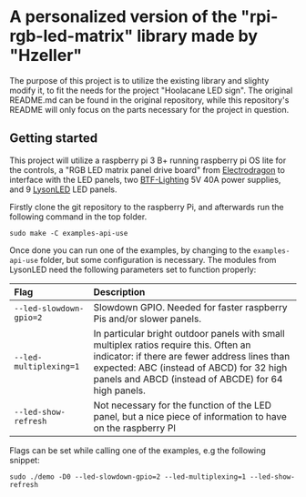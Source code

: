 A personalized version of the "rpi-rgb-led-matrix" library made by "Hzeller"
============================================================================

The purpose of this project is to utilize the existing library and slighty modify it,
to fit the needs for the project "Hoolacane LED sign". The original README.md can be
found in the original repository, while this repository's README will only focus on the
parts necessary for the project in question.

Getting started
---------------
This project will utilize a raspberry pi 3 B+ running raspberry pi OS lite for the controls,
a "RGB LED matrix panel drive board" from [Electrodragon](https://www.electrodragon.com/product/rgb-matrix-panel-drive-board-raspberry-pi/)
to interface with the LED panels, two [BTF-Lighting](https://www.amazon.de/-/en/dp/B085C2N571?ref=ppx_yo2ov_dt_b_product_details&th=1)
5V 40A power supplies, and 9 [LysonLED](https://www.aliexpress.com/item/32382200566.html) LED panels.

Firstly clone the git repository to the raspberry Pi, and afterwards run the following command in
the top folder.
```
sudo make -C examples-api-use
```
Once done you can run one of the examples, by changing to the `examples-api-use` folder, but some 
configuration is necessary. The modules from LysonLED need the following parameters set to function 
properly:

|Flag                    | Description |
|:-----------------------| :-------------------------|
|<span style="white-space: nowrap">`--led-slowdown-gpio=2`</span> | Slowdown GPIO. Needed for faster raspberry Pis and/or slower panels.|
|`--led-multiplexing=1`  | In particular bright outdoor panels with small multiplex ratios require this. Often an indicator: if there are fewer address lines than expected: ABC (instead of ABCD) for 32 high panels and ABCD (instead of ABCDE) for 64 high panels.|
|`--led-show-refresh`    | Not necessary for the function of the LED panel, but a nice piece of information to have on the raspberry PI|

Flags can be set while calling one of the examples, e.g the following snippet:
```
sudo ./demo -D0 --led-slowdown-gpio=2 --led-multiplexing=1 --led-show-refresh 
```
